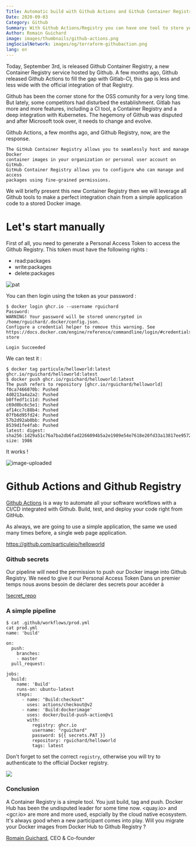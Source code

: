 ```yaml
---
Title: Automatic build with Github Actions and Github Container Registry
Date: 2020-09-03
Category: Github
Summary: With Github Actions/Registry you can have one tool to store your code, build it and push it into a Docker Registry
Author: Romain Guichard
image: images/thumbnails/github-actions.png
imgSocialNetwork: images/og/terraform-githubaction.png
lang: en
---
```


Today, September 3rd, is released Github Container Registry, a new Container
Registry service hosted by Github. A few months ago, Github released Github
Actions to fill the gap with Gitlab-CI, this gap is less and less wide with the
official integration of that Registry.

Github has been the corner stone for the OSS comunity for a very long time. But
lately, some competitors had disturbed the establishment. Gitlab has more and
more features, including a CI tool, a Container Registry and a deep integration
with Kubernetes. The hegemony of Github was disputed and after Microsoft took
over, it needs to change and evolve.

Github Actions, a few months ago, and Github Registry, now, are the response.

```
The GitHub Container Registry allows you to seamlessly host and manage Docker
container images in your organization or personal user account on GitHub.
GitHub Container Registry allows you to configure who can manage and access
packages using fine-grained permissions.
```

We will briefly present this new Container Registry then we will leverage all
Github tools to make a perfect integration chain from a simple application code to a
stored Docker image.

# Let's start manually

First of all, you need to generate a Personal Access Token to access the
Github Registry. This token must have the following rights :

- read:packages
- write:packages
- delete:packages

![pat](/images/github-registry/pat.png)

You can then login using the token as your password :

```
$ docker login ghcr.io --username rguichard
Password:
WARNING! Your password will be stored unencrypted in /home/rguichard/.docker/config.json.
Configure a credential helper to remove this warning. See
https://docs.docker.com/engine/reference/commandline/login/#credentials-store

Login Succeeded
```

We can test it :

```
$ docker tag particule/helloworld:latest ghcr.io/rguichard/helloworld:latest
$ docker push ghcr.io/rguichard/helloworld:latest
The push refers to repository [ghcr.io/rguichard/helloworld]
f0ca7466070b: Pushed
4d0213a4a2a2: Pushed
b0ffedf1c11d: Pushed
c69d0bc6c5e1: Pushed
af14cc7c88b4: Pushed
07fb6d95fd24: Pushed
57b2d92ab0bb: Pushed
8539d1fe4fab: Pushed
latest: digest: sha256:1d29a51c76a7ba2db6fad2266094b5a2e1989e54e7618e20fd33a13817ee9572 size: 1986
```

It works !

![image-uploaded](/images/github-registry/image-uploaded.png)


# Github Actions and Github Registry

[Github Actions](https://github.com/features/actions) is a way to automate all
your software workflows with a CI/CD
integrated with Github. Build, test, and deploy your code right from GitHub.

As always, we are going to use a simple application, the same we used many
times before, a single web page application.

<https://github.com/particuleio/helloworld>

### Github secrets

Our pipeline will need the permission to push our Docker image into Github
Registry. We need to give it our Personal Access Token
Dans un premier temps nous avons besoin de déclarer des secrets pour accéder à

[!secret_repo](/images/github-registry/gh-secret.png)

### A simple pipeline

```
$ cat .github/workflows/prod.yml
cat prod.yml
name: 'build'

on:
  push:
    branches:
    - master
  pull_request:

jobs:
  build:
    name: 'Build'
    runs-on: ubuntu-latest
    steps:
      - name: "Build:checkout"
        uses: actions/checkout@v2
      - name: 'Build:dockerimage'
        uses: docker/build-push-action@v1
        with:
          registry: ghcr.io
          username: "rguichard"
          password: ${{ secrets.PAT }}
          repository: rguichard/helloworld
          tags: latest
```

Don't forget to set the correct `registry`, otherwise you will try to
authenticate to the official Docker registry.

![](/images/github-registry/github-actions-sucess.png)

### Conclusion

A Container Registry is a simple tool. You just build, tag and push. Docker Hub
has been the undisputed leader for some time now. <quay.io> and <gcr.io> are
more and more used, espcially by the cloud native ecosystem. It's always good
when a new participant comes into play. Will you migrate your Docker images
from Docker Hub to Github Registry ?


[Romain Guichard](https://www.linkedin.com/in/romainguichard/), CEO &
Co-founder
